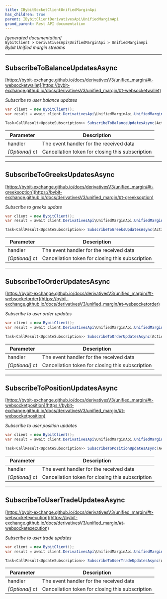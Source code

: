 ```yaml
---
title: IBybitSocketClientUnifiedMarginApi
has_children: true
parent: IBybitClientDerivativesApi\UnifiedMarginApi
grand_parent: Rest API documentation
---
```

*[generated documentation]*  
`BybitClient > DerivativesApi\UnifiedMarginApi > UnifiedMarginApi`  
*Bybit Unified margin streams*
  

***

## SubscribeToBalanceUpdatesAsync  

[https://bybit-exchange.github.io/docs/derivativesV3/unified_margin/#t-websocketwallet](https://bybit-exchange.github.io/docs/derivativesV3/unified_margin/#t-websocketwallet)  
<p>

*Subscribe to user balance updates*  

```csharp  
var client = new BybitClient();  
var result = await client.DerivativesApi\UnifiedMarginApi.UnifiedMarginApi.SubscribeToBalanceUpdatesAsync(/* parameters */);  
```  

```csharp  
Task<CallResult<UpdateSubscription>> SubscribeToBalanceUpdatesAsync(Action<DataEvent<BybitUnifiedMarginBalance>> handler, CancellationToken ct = default);  
```  

|Parameter|Description|
|---|---|
|handler|The event handler for the received data|
|_[Optional]_ ct|Cancellation token for closing this subscription|

</p>

***

## SubscribeToGreeksUpdatesAsync  

[https://bybit-exchange.github.io/docs/derivativesV3/unified_margin/#t-greeksoption](https://bybit-exchange.github.io/docs/derivativesV3/unified_margin/#t-greeksoption)  
<p>

*Subscribe to greeks update*  

```csharp  
var client = new BybitClient();  
var result = await client.DerivativesApi\UnifiedMarginApi.UnifiedMarginApi.SubscribeToGreeksUpdatesAsync(/* parameters */);  
```  

```csharp  
Task<CallResult<UpdateSubscription>> SubscribeToGreeksUpdatesAsync(Action<DataEvent<IEnumerable<BybitGreeksUpdate>>> handler, CancellationToken ct = default);  
```  

|Parameter|Description|
|---|---|
|handler|The event handler for the received data|
|_[Optional]_ ct|Cancellation token for closing this subscription|

</p>

***

## SubscribeToOrderUpdatesAsync  

[https://bybit-exchange.github.io/docs/derivativesV3/unified_margin/#t-websocketorder](https://bybit-exchange.github.io/docs/derivativesV3/unified_margin/#t-websocketorder)  
<p>

*Subscribe to user order updates*  

```csharp  
var client = new BybitClient();  
var result = await client.DerivativesApi\UnifiedMarginApi.UnifiedMarginApi.SubscribeToOrderUpdatesAsync(/* parameters */);  
```  

```csharp  
Task<CallResult<UpdateSubscription>> SubscribeToOrderUpdatesAsync(Action<DataEvent<IEnumerable<BybitUnifiedMarginOrderUpdate>>> handler, CancellationToken ct = default);  
```  

|Parameter|Description|
|---|---|
|handler|The event handler for the received data|
|_[Optional]_ ct|Cancellation token for closing this subscription|

</p>

***

## SubscribeToPositionUpdatesAsync  

[https://bybit-exchange.github.io/docs/derivativesV3/unified_margin/#t-websocketposition](https://bybit-exchange.github.io/docs/derivativesV3/unified_margin/#t-websocketposition)  
<p>

*Subscribe to user position updates*  

```csharp  
var client = new BybitClient();  
var result = await client.DerivativesApi\UnifiedMarginApi.UnifiedMarginApi.SubscribeToPositionUpdatesAsync(/* parameters */);  
```  

```csharp  
Task<CallResult<UpdateSubscription>> SubscribeToPositionUpdatesAsync(Action<DataEvent<IEnumerable<BybitUnifiedMarginPositionUpdate>>> handler, CancellationToken ct = default);  
```  

|Parameter|Description|
|---|---|
|handler|The event handler for the received data|
|_[Optional]_ ct|Cancellation token for closing this subscription|

</p>

***

## SubscribeToUserTradeUpdatesAsync  

[https://bybit-exchange.github.io/docs/derivativesV3/unified_margin/#t-websocketexecution](https://bybit-exchange.github.io/docs/derivativesV3/unified_margin/#t-websocketexecution)  
<p>

*Subscribe to user trade updates*  

```csharp  
var client = new BybitClient();  
var result = await client.DerivativesApi\UnifiedMarginApi.UnifiedMarginApi.SubscribeToUserTradeUpdatesAsync(/* parameters */);  
```  

```csharp  
Task<CallResult<UpdateSubscription>> SubscribeToUserTradeUpdatesAsync(Action<DataEvent<IEnumerable<BybitDerivativesUserTradeUpdate>>> handler, CancellationToken ct = default);  
```  

|Parameter|Description|
|---|---|
|handler|The event handler for the received data|
|_[Optional]_ ct|Cancellation token for closing this subscription|

</p>
